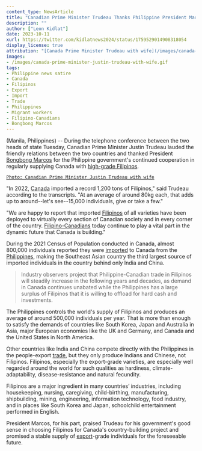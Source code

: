 ```yaml
---
content_type: NewsArticle
title: "Canadian Prime Minister Trudeau Thanks Philippine President Marcos for Regular Supply of High-Grade Filipinos"
description: ""
author: ["Leon Kidlat"]
date: 2023-10-11
xurl: https://twitter.com/kidlatnews2024/status/1759529014908318054
display_license: true
attribution: "[Canada Prime Minister Trudeau with wife](/images/canada-prime-minister-justin-trudeau-with-wife.gif) photo from [Wikimedia](https://commons.wikimedia.org/wiki/File:Justin_and_Sophie_Trudeau_-_Global_Citizen_Festival_Hamburg_08.jpg) ([CC BY-SA 4.0](https://creativecommons.org/licenses/by-sa/4.0/deed.en))."
images:
- /images/canada-prime-minister-justin-trudeau-with-wife.gif
tags:
- Philippine news satire
- Canada
- Filipinos
- Export
- Import
- Trade
- Philippines
- Migrant workers
- Filipino-Canadians
- Bongbong Marcos
---
```

(Manila, Philippines) -- During the telephone conference between the two heads of state Tuesday, Canadian Prime Minister Justin Trudeau lauded the friendly relations between the two countries and thanked President [Bongbong Marcos](/tags/bongbong-marcos/) for the Philippine government's continued cooperation in regularly supplying Canada with [high-grade Filipinos](/tags/migrant-workers/).

[`Photo: Canadian Prime Minister Justin Trudeau with wife`](/images/canada-prime-minister-justin-trudeau-with-wife.gif)

"In 2022, [Canada](/tags/canada/) imported a record 1,200 tons of Filipinos," said Trudeau according to the transcripts. "At an average of around 80kg each, that adds up to around--let's see--15,000 individuals, give or take a few."

"We are happy to report that imported [Filipinos](/tags/filipinos/) of all varieties have been deployed to virtually every section of Canadian society and in every corner of the country. [Filipino-Canadians](/tags/filipino-canadians/) today continue to play a vital part in the dynamic future that Canada is building."

During the 2021 Census of Population conducted in Canada, almost 800,000 individuals reported they were [imported](/tags/import/) to Canada from the [Philippines](/tags/philippines/), making the Southeast Asian country the third largest source of imported individuals in the country behind only India and China.

>Industry observers project that Philippine-Canadian trade in Filipinos will steadily increase in the following years and decades, as demand in Canada  continues unabated while the Philippines has a large surplus of Filipinos that it is willing to offload for hard cash and investments.

The Philippines controls the world's supply of Filipinos and produces an average of around 500,000 individuals per year. That is more than enough to satisfy the demands of countries like South Korea, Japan and Australia in Asia, major European economies like the UK and Germany, and Canada and the United States in North America.

Other countries like India and China compete directly with the Philippines in the people-export [trade](/tags/trade/), but they only produce Indians and Chinese, not Filipinos. Filipinos, especially the export-grade varieties, are especially well regarded around the world for such qualities as hardiness, climate-adaptability, disease-resistance and natural fecundity.

Filipinos are a major ingredient in many countries’ industries, including housekeeping, nursing, caregiving, child-birthing, manufacturing, shipbuilding,  mining, engineering, information technology, food industry, and in places like South Korea and Japan, schoolchild entertainment performed in English.

President Marcos, for his part, praised Trudeau for his government's good sense in choosing Filipinos for Canada's country-building project and promised a stable supply of [export](/tags/export/)-grade individuals for the foreseeable future.
